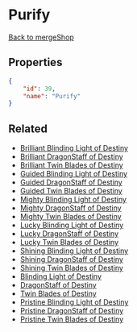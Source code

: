 # Purify

<no description available>

[Back to mergeShop](../merge-shops.md)

## Properties

```json
{
    "id": 39,
    "name": "Purify"
}
```

## Related

- [Brilliant Blinding Light of Destiny](../items/2365-brilliant-blinding-light-of-destiny.md)
- [Brilliant DragonStaff of Destiny](../items/2366-brilliant-dragonstaff-of-destiny.md)
- [Brilliant Twin Blades of Destiny](../items/2367-brilliant-twin-blades-of-destiny.md)
- [Guided Blinding Light of Destiny](../items/1716-guided-blinding-light-of-destiny.md)
- [Guided DragonStaff of Destiny](../items/1717-guided-dragonstaff-of-destiny.md)
- [Guided Twin Blades of Destiny](../items/1718-guided-twin-blades-of-destiny.md)
- [Mighty Blinding Light of Destiny](../items/1713-mighty-blinding-light-of-destiny.md)
- [Mighty DragonStaff of Destiny](../items/1714-mighty-dragonstaff-of-destiny.md)
- [Mighty Twin Blades of Destiny](../items/1715-mighty-twin-blades-of-destiny.md)
- [Lucky Blinding Light of Destiny](../items/1711-lucky-blinding-light-of-destiny.md)
- [Lucky DragonStaff of Destiny](../items/1710-lucky-dragonstaff-of-destiny.md)
- [Lucky Twin Blades of Destiny](../items/1712-lucky-twin-blades-of-destiny.md)
- [Shining Blinding Light of Destiny](../items/1708-shining-blinding-light-of-destiny.md)
- [Shining DragonStaff of Destiny](../items/1707-shining-dragonstaff-of-destiny.md)
- [Shining Twin Blades of Destiny](../items/1709-shining-twin-blades-of-destiny.md)
- [Blinding Light of Destiny](../items/1704-blinding-light-of-destiny.md)
- [DragonStaff of Destiny](../items/1705-dragonstaff-of-destiny.md)
- [Twin Blades of Destiny](../items/1706-twin-blades-of-destiny.md)
- [Pristine Blinding Light of Destiny](../items/3542-pristine-blinding-light-of-destiny.md)
- [Pristine DragonStaff of Destiny](../items/3543-pristine-dragonstaff-of-destiny.md)
- [Pristine Twin Blades of Destiny](../items/3544-pristine-twin-blades-of-destiny.md)

